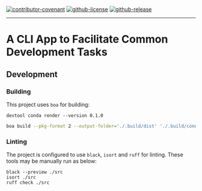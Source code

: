 [![contributor-covenant]](https://github.com/energy-quants/.github/blob/main/CODE_OF_CONDUCT.md)
[![github-license]](https://github.com/energy-quants/eq-devtools/blob/main/LICENSE)
[![github-release]](https://github.com/energy-quants/eq-devtools/releases/latest)

<hr>

# A CLI App to Facilitate Common Development Tasks


## Development


### Building

This project uses `boa` for building:
```
devtool conda render --version 0.1.0
```
```bash
boa build --pkg-format 2 --output-folder='./.build/dist' './.build/conda'
```


### Linting

The project is configured to use `black`, `isort` and `ruff` for linting.
These tools may be manually run as below:
```
black --preview ./src
isort ./src
ruff check ./src
```



<!-- badges -->
[contributor-covenant]: <https://img.shields.io/badge/Contributor%20Covenant-2.1-4baaaa.svg> "Contributor Covenant"
[github-license]: <https://img.shields.io/github/license/energy-quants/example-project.svg?logo=data:image/png;base64,iVBORw0KGgoAAAANSUhEUgAAACAAAAAgCAYAAABzenr0AAABhWlDQ1BJQ0MgcHJvZmlsZQAAKJF9kT1Iw1AUhU9TxSoVBzuIOGSonSyIijpKFYtgobQVWnUweekfNGlIUlwcBdeCgz%2BLVQcXZ10dXAVB8AfE0clJ0UVKvC8ptIjxwuN9nHfP4b37AKFRYarZNQ6ommWk4jExm1sVe17hQwC9iGBGYqaeSC9m4Flf99RNdRflWd59f1a/kjcZ4BOJ55huWMQbxNObls55nzjESpJCfE48ZtAFiR%2B5Lrv8xrnosMAzQ0YmNU8cIhaLHSx3MCsZKvEUcVhRNcoXsi4rnLc4q5Uaa92TvzCY11bSXKc1gjiWkEASImTUUEYFFqK0a6SYSNF5zMM/7PiT5JLJVQYjxwKqUCE5fvA/%2BD1bszA54SYFY0D3i21/jAI9u0Czbtvfx7bdPAH8z8CV1vZXG8DsJ%2Bn1thY%2BAga2gYvrtibvAZc7wNCTLhmSI/lpCYUC8H5G35QDBm%2BBvjV3bq1znD4AGZrV8g1wcAhEipS97vHuQOfc/u1pze8HpBlyuykBzIwAAAAGYktHRAD/AP8A/6C9p5MAAAAJcEhZcwAADdcAAA3XAUIom3gAAAAHdElNRQfmAQkCMDi4YW4GAAACcUlEQVRYw%2B2Wz2oUQRCHv5oZ40EJiE8QNoJ6ctkaCGYeQIxIBM3Ji4aAlwgm3kIOgSAeNGAeIBdJXiEK4slDBmeCrIoRwgQCHvUSwXVFy8sEJnHX%2BbMaPaSgobvp/vrX1dXdJVS0OI4HzewJgIhcaDQam1U4TlUBZnYNqAG1tM5BCzjaqX5gAv6UScHdOlEUXReRKeAscKTL0G/AWzNbUNVlEfnRs4AoigIRWTAzv9TORF6a2ZSqvigkIIqie8A00PeXvd42swe%2B78/sj4HJnMW/APOtVqtfVcXM5jJHNKeq0mq1%2BoH5dGw36xORyV%2BC0MwWgXaHCR9FZMlxnDOqOhsEwU43chAEO6o6C5wWkSXgUycPiMjibsPbrfi%2BP2Nms3EcvwcG0%2B6tJElOjY2NfS/jY1XdBsbNbCKPt%2Bcarq%2Bvj2YGAwzUarXLVQ%2B7CG//OzDd4QpO9xBwuTwn87YPmdn5tPk1LQDDcRwPVfgrCvGyHribucPLZrbSoxcK8RyAMAwHzGw0M/kRsABY2r4SRVGt6MpleA6A67p3ADdVu9poNJq%2B778xs6fpBBe4XVRAGZ7TbDZPADcy7nqYYWXr42EYnsxbvCzPabfbt4Djaefrer3%2BPPM2PANepc1jrutO5L6zJXkecDMzfzuO4/ra2tomgOd5g8AH4NyuauB%2BjoZSPC9zPQBGgBHP87rBWwVCoBTPAa4CYZHgBoqkXqV4jqpuJEkybGYXReQx8A74nO52C1gBLiVJMqyqGwX%2BgVI8DyD9HFbT0rOV4f3znPBQQJGktGquuCf368UDk1RLVPfkfpUF/CZXzPVANvc7tP/WfgKSP0KE8r07SgAAAABJRU5ErkJggg%3D%3D> "License"
[github-release]: <https://img.shields.io/github/release/energy-quants/example-project.svg?logo=github> "Latest Release"
<!-- badges -->
